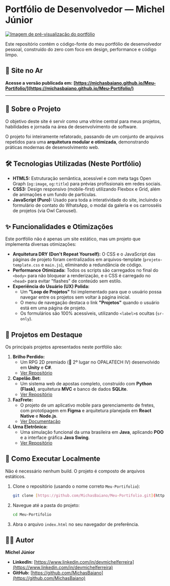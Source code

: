 # Portfólio de Desenvolvedor — Michel Júnior

[![Imagem de pré-visualização do portfólio](https://michasbaiano.github.io/Meu-Portifolio/assets/img/Foto-Pessoal/fotoMichel.jpeg)](https://michasbaiano.github.io/Meu-Portifolio/)

Este repositório contém o código-fonte do meu portfólio de desenvolvedor pessoal, construído do zero com foco em design, performance e código limpo.

## 🚀 Site no Ar

**Acesse a versão publicada em:**
**[https://michasbaiano.github.io/Meu-Portifolio/](https://michasbaiano.github.io/Meu-Portifolio/)**

---

## 📖 Sobre o Projeto

O objetivo deste site é servir como uma vitrine central para meus projetos, habilidades e jornada na área de desenvolvimento de software.

O projeto foi inteiramente refatorado, passando de um conjunto de arquivos repetidos para uma **arquitetura modular e otimizada**, demonstrando práticas modernas de desenvolvimento web.

## 🛠️ Tecnologias Utilizadas (Neste Portfólio)

* **HTML5:** Estruturação semântica, acessível e com meta tags Open Graph (`og:image`, `og:title`) para prévias profissionais em redes sociais.
* **CSS3:** Design responsivo (mobile-first) utilizando Flexbox e Grid, além de animações e um fundo de partículas.
* **JavaScript (Puro):** Usado para toda a interatividade do site, incluindo o formulário de contato do WhatsApp, o modal da galeria e os carrosséis de projetos (via Owl Carousel).

## ✨ Funcionalidades e Otimizações

Este portfólio não é apenas um site estático, mas um projeto que implementa diversas otimizações:

* **Arquitetura DRY (Don't Repeat Yourself):** O CSS e o JavaScript das páginas de projeto foram centralizados em arquivos-template (`projeto-template.css` e `main.js`), eliminando a redundância de código.
* **Performance Otimizada:** Todos os scripts são carregados no final do `<body>` para não bloquear a renderização, e o CSS é carregado no `<head>` para evitar "flashes" de conteúdo sem estilo.
* **Experiência do Usuário (UX) Polida:**
    * Um **"Loop de Projetos"** foi implementado para que o usuário possa navegar entre os projetos sem voltar à página inicial.
    * O menu de navegação destaca o link **"Projetos"** quando o usuário está em uma página de projeto.
    * Os formulários são 100% acessíveis, utilizando `<label>`s ocultas (`sr-only`).

## 🌟 Projetos em Destaque

Os principais projetos apresentados neste portfólio são:

1.  **Brilho Perdido:**
    * Um RPG 2D premiado (🥈 2º lugar no OPALATECH IV) desenvolvido em **Unity** e **C#**.
    * [Ver Repositório](https://github.com/MichasBaiano/Brilho-Perdido)
2.  **Capelão.Bet:**
    * Um sistema web de apostas completo, construído com **Python (Flask)**, arquitetura **MVC** e banco de dados **SQLite**.
    * [Ver Repositório](https://github.com/sidnasc/capelao.bet)
3.  **FazFrete:**
    * O projeto de um aplicativo mobile para gerenciamento de fretes, com prototipagem em **Figma** e arquitetura planejada em **React Native** e **Node.js**.
    * [Ver Documentação](https://www.figma.com/design/mQmTYBik0wRikSh3n9FpvB/fretesP2?node-id=0-1&t=G4DmDjF3KcYyHNBB-1)
4.  **Urna Eletrônica:**
    * Uma simulação funcional da urna brasileira em **Java**, aplicando **POO** e a interface gráfica **Java Swing**.
    * [Ver Repositório](https://github.com/RecantoDoJohn/ProjetoUrnaEletronica)

## 📂 Como Executar Localmente

Não é necessário nenhum build. O projeto é composto de arquivos estáticos.

1.  Clone o repositório (usando o nome correto `Meu-Portifolio`):
    ```bash
    git clone [https://github.com/MichasBaiano/Meu-Portifolio.git](https://github.com/MichasBaiano/Meu-Portifolio.git)
    ```
2.  Navegue até a pasta do projeto:
    ```bash
    cd Meu-Portifolio
    ```
3.  Abra o arquivo `index.html` no seu navegador de preferência.

## 👨‍💻 Autor

**Michel Júnior**

* **LinkedIn:** [https://www.linkedin.com/in/devmichelferreira](https://www.linkedin.com/in/devmichelferreira)
* **GitHub:** [https://github.com/MichasBaiano](https://github.com/MichasBaiano)